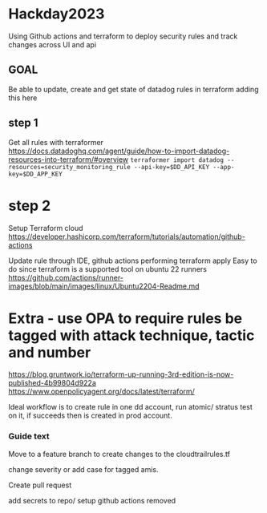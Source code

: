 # Hackday2023
Using Github actions and terraform to deploy security rules and track changes across UI and api

## GOAL

Be able to update, create and get state of datadog rules in terraform adding this here

## step 1
Get all rules with terraformer
https://docs.datadoghq.com/agent/guide/how-to-import-datadog-resources-into-terraform/#overview
`terraformer import datadog --resources=security_monitoring_rule --api-key=$DD_API_KEY --app-key=$DD_APP_KEY`

# step 2
Setup Terraform cloud
https://developer.hashicorp.com/terraform/tutorials/automation/github-actions


Update rule through IDE, github actions performing terraform apply
Easy to do since terraform is a supported tool on ubuntu 22 runners https://github.com/actions/runner-images/blob/main/images/linux/Ubuntu2204-Readme.md

# Extra - use OPA to require rules be tagged with attack technique, tactic and number
https://blog.gruntwork.io/terraform-up-running-3rd-edition-is-now-published-4b99804d922a
https://www.openpolicyagent.org/docs/latest/terraform/

Ideal workflow is to create rule in one dd account, run atomic/ stratus test on it, if succeeds then is created in prod account. 

### Guide text

Move to a feature branch to create changes to the cloudtrailrules.tf

change severity or add case for tagged amis.

Create pull request

add secrets to repo/ setup github actions
removed

